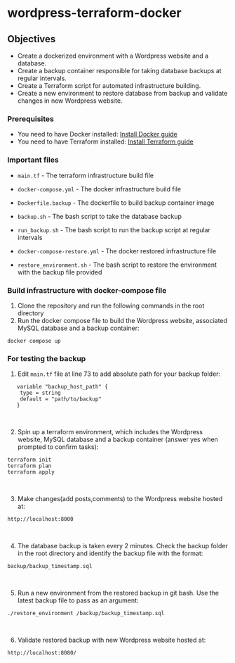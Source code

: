 # wordpress-terraform-docker

## Objectives
+ Create a dockerized environment with a Wordpress website and a database.
+ Create a backup container responsible for taking database backups at regular intervals.
+ Create a Terraform script for automated infrastructure building.
+ Create a new environment to restore database from backup and validate changes in new Wordpress website.

### Prerequisites
+ You need to have Docker installed: [Install Docker guide](https://docs.docker.com/get-docker/)
+ You need to have Terraform installed: [Install Terraform guide](https://developer.hashicorp.com/terraform/tutorials/aws-get-started/install-cli)
  
### Important files
- ``main.tf`` - The terraform infrastructure build file
+ ``docker-compose.yml`` - The docker infrastructure build file
- ``Dockerfile.backup`` - The dockerfile to build backup container image
+ ``backup.sh`` - The bash script to take the database backup
- ``run_backup.sh`` - The bash script to run the backup script at regular intervals
+ ``docker-compose-restore.yml`` - The docker restored infrastructure file
- ``restore_environment.sh`` - The bash script to restore the environment with the backup file provided

### Build infrastructure with docker-compose file
1. Clone the repository and run the following commands in the root directory
2. Run the docker compose file to build the Wordpress website, associated MySQL database and a backup container:
``` 
docker compose up
```

### For testing the backup
1. Edit ``main.tf`` file at line 73 to add absolute path for your backup folder:
```
   variable "backup_host_path" {
    type = string
    default = "path/to/backup" 
   }
```
</br>

2. Spin up a terraform environment, which includes the Wordpress website, MySQL database and a backup container (answer yes when prompted to confirm tasks):
```
terraform init
terraform plan
terraform apply
```
</br>   

3. Make changes(add posts,comments) to the Wordpress website hosted at:
```
http://localhost:8000
```
</br> 

4. The database backup is taken every 2 minutes. Check the backup folder in the root directory and identify the backup file with the format: 
```
backup/backup_timestamp.sql
```
</br> 

5. Run a new environment from the restored backup in git bash. Use the latest backup file to pass as an argument:
```
./restore_environment /backup/backup_timestamp.sql
```
</br>

6. Validate restored backup with new Wordpress website hosted at:
```
http://localhost:8080/
```

